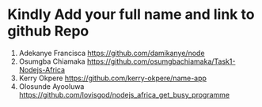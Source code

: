 # Kindly Add your full name and link to github Repo

1. Adekanye Francisca  https://github.com/damikanye/node
2. Osumgba Chiamaka https://github.com/osumgbachiamaka/Task1-Nodejs-Africa
3. Kerry Okpere https://github.com/kerry-okpere/name-app
4. Olosunde Ayooluwa https://github.com/lovisgod/nodejs_africa_get_busy_programme
